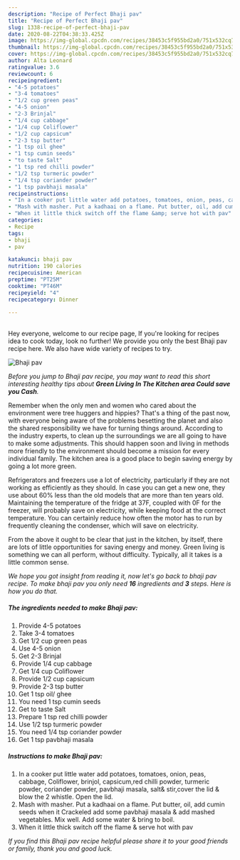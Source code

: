 ```yaml
---
description: "Recipe of Perfect Bhaji pav"
title: "Recipe of Perfect Bhaji pav"
slug: 1338-recipe-of-perfect-bhaji-pav
date: 2020-08-22T04:38:33.425Z
image: https://img-global.cpcdn.com/recipes/38453c5f955bd2a0/751x532cq70/bhaji-pav-recipe-main-photo.jpg
thumbnail: https://img-global.cpcdn.com/recipes/38453c5f955bd2a0/751x532cq70/bhaji-pav-recipe-main-photo.jpg
cover: https://img-global.cpcdn.com/recipes/38453c5f955bd2a0/751x532cq70/bhaji-pav-recipe-main-photo.jpg
author: Alta Leonard
ratingvalue: 3.6
reviewcount: 6
recipeingredient:
- "4-5 potatoes"
- "3-4 tomatoes"
- "1/2 cup green peas"
- "4-5 onion"
- "2-3 Brinjal"
- "1/4 cup cabbage"
- "1/4 cup Coliflower"
- "1/2 cup capsicum"
- "2-3 tsp butter"
- "1 tsp oil ghee"
- "1 tsp cumin seeds"
- "to taste Salt"
- "1 tsp red chilli powder"
- "1/2 tsp turmeric powder"
- "1/4 tsp coriander powder"
- "1 tsp pavbhaji masala"
recipeinstructions:
- "In a cooker put little water add potatoes, tomatoes, onion, peas, cabbage, Coliflower, brinjol, capsicum,red chilli powder, turmeric powder, coriander powder, pavbhaji masala, salt&amp; stir,cover the lid &amp; blow the 2 whistle. Open the lid."
- "Mash with masher. Put a kadhaai on a flame. Put butter, oil, add cumin seeds when it Crackeled add some pavbhaji masala &amp; add mashed vegetables. Mix well. Add some water &amp; bring to boil."
- "When it little thick switch off the flame &amp; serve hot with pav"
categories:
- Recipe
tags:
- bhaji
- pav

katakunci: bhaji pav 
nutrition: 190 calories
recipecuisine: American
preptime: "PT25M"
cooktime: "PT46M"
recipeyield: "4"
recipecategory: Dinner

---
```

<br>
Hey everyone, welcome to our recipe page, If you're looking for recipes idea to cook today, look no further! We provide you only the best Bhaji pav recipe here. We also have wide variety of recipes to try.
<br>


![Bhaji pav](https://img-global.cpcdn.com/recipes/38453c5f955bd2a0/751x532cq70/bhaji-pav-recipe-main-photo.jpg)

<i>Before you jump to Bhaji pav recipe, you may want to read this short interesting healthy tips about 
<strong>Green Living In The Kitchen area Could save you Cash</strong>.</i>
</br>

Remember when the only men and women who cared about the environment were tree huggers and hippies? That's a thing of the past now, with everyone being aware of the problems besetting the planet and also the shared responsibility we have for turning things around. According to the industry experts, to clean up the surroundings we are all going to have to make some adjustments. This should happen soon and living in methods more friendly to the environment should become a mission for every individual family. The kitchen area is a good place to begin saving energy by going a lot more green.

Refrigerators and freezers use a lot of electricity, particularly if they are not working as efficiently as they should. In case you can get a new one, they use about 60% less than the old models that are more than ten years old. Maintaining the temperature of the fridge at 37F, coupled with 0F for the freezer, will probably save on electricity, while keeping food at the correct temperature. You can certainly reduce how often the motor has to run by frequently cleaning the condenser, which will save on electricity.

From the above it ought to be clear that just in the kitchen, by itself, there are lots of little opportunities for saving energy and money. Green living is something we can all perform, without difficulty. Typically, all it takes is a little common sense.


<i>We hope you got insight from reading it, now let's go back to bhaji pav recipe. To make bhaji pav you only need <strong>16</strong> ingredients and <strong>3</strong> steps. Here is how you do that.
</i>

##### The ingredients needed to make Bhaji pav:

1. Provide 4-5 potatoes
1. Take 3-4 tomatoes
1. Get 1/2 cup green peas
1. Use 4-5 onion
1. Get 2-3 Brinjal
1. Provide 1/4 cup cabbage
1. Get 1/4 cup Coliflower
1. Provide 1/2 cup capsicum
1. Provide 2-3 tsp butter
1. Get 1 tsp oil/ ghee
1. You need 1 tsp cumin seeds
1. Get to taste Salt
1. Prepare 1 tsp red chilli powder
1. Use 1/2 tsp turmeric powder
1. You need 1/4 tsp coriander powder
1. Get 1 tsp pavbhaji masala


##### Instructions to make Bhaji pav:

1. In a cooker put little water add potatoes, tomatoes, onion, peas, cabbage, Coliflower, brinjol, capsicum,red chilli powder, turmeric powder, coriander powder, pavbhaji masala, salt&amp; stir,cover the lid &amp; blow the 2 whistle. Open the lid.
1. Mash with masher. Put a kadhaai on a flame. Put butter, oil, add cumin seeds when it Crackeled add some pavbhaji masala &amp; add mashed vegetables. Mix well. Add some water &amp; bring to boil.
1. When it little thick switch off the flame &amp; serve hot with pav


<i>If you find this Bhaji pav recipe helpful please share it to your good friends or family, thank you and good luck.</i>

